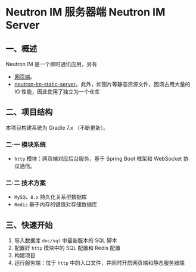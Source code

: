 # Neutron IM 服务器端 Neutron IM Server

## 一、概述

Neutron IM 是一个即时通讯应用，另有 

- [网页端](//github.com/jon2180/neutron-im-web)。
- [neutron-im-static-server](//github.com/jon2180/neutron-im-static-server)。此外，如图片等静态资源文件，因须占用大量的 IO
  性能，因此使用了独立为一个仓库

## 二、项目结构

本项目构建系统为 Gradle 7.x （不断更新）。

### 二·一 模块系统

- `http` 模块：网页端对应后台服务，基于 Spring Boot 框架和 WebSocket 协议通信。

### 二·二 技术方案

- `MySQL 8.x` 持久化关系型数据库
- `Redis` 基于内存的键值对存储数据库

## 三、快速开始

1. 导入数据库 `doc/sql` 中最新版本的 SQL 脚本
2. 配置好 `http` 模块中的 SQL 配置和 Redis 配置
3. 构建项目
4. 运行服务端：位于 `http` 中的入口文件，并同时开启网页端和静态服务器端
